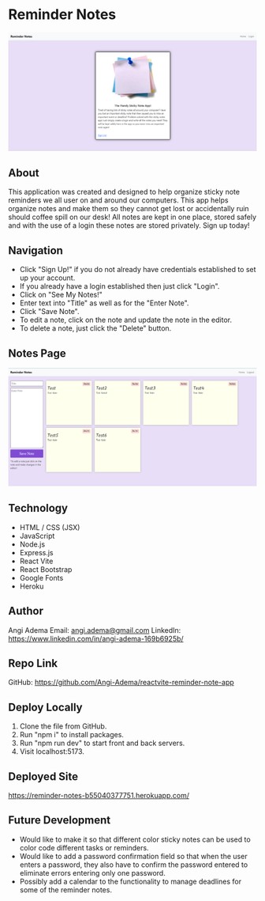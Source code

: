 # Reminder Notes

![Reminder-Notes-Screenshot](./client/public/noteAppSS.png)

## About

This application was created and designed to help organize sticky note reminders we all user on and around our computers. This app helps organize notes and make them so they cannot get lost or accidentally ruin should coffee spill on our desk! All notes are kept in one place, stored safely and with the use of a login these notes are stored privately. Sign up today!

## Navigation

- Click "Sign Up!" if you do not already have credentials established to set up your account.
- If you already have a login established then just click "Login".
- Click on "See My Notes!"
- Enter text into "Title" as well as for the "Enter Note".
- Click "Save Note".
- To edit a note, click on the note and update the note in the editor.
- To delete a note, just click the "Delete" button.

## Notes Page

![Notes-Page-Screenshot](./client/public/notesPageSS.png)

## Technology

- HTML / CSS (JSX)
- JavaScript
- Node.js
- Express.js
- React Vite
- React Bootstrap
- Google Fonts
- Heroku

## Author

Angi Adema
Email: angi.adema@gmail.com
LinkedIn: https://www.linkedin.com/in/angi-adema-169b6925b/

## Repo Link

GitHub: https://github.com/Angi-Adema/reactvite-reminder-note-app

## Deploy Locally

1. Clone the file from GitHub.
2. Run "npm i" to install packages.
3. Run "npm run dev" to start front and back servers.
4. Visit localhost:5173.

## Deployed Site

https://reminder-notes-b55040377751.herokuapp.com/

## Future Development

- Would like to make it so that different color sticky notes can be used to color code different tasks or reminders.
- Would like to add a password confirmation field so that when the user enters a password, they also have to confirm the password entered to eliminate errors entering only one password.
- Possibly add a calendar to the functionality to manage deadlines for some of the reminder notes.
